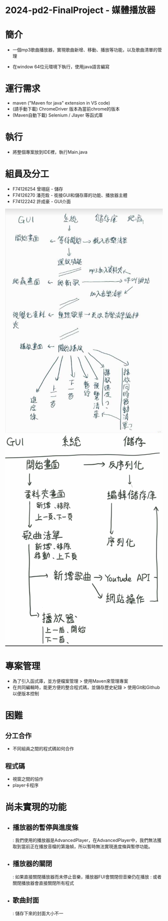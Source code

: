 # 2024-pd2-FinalProject - 媒體播放器

# 簡介
- 一個mp3歌曲播放器，實現歌曲新增、移動、播放等功能，以及歌曲清單的管理
  
- 在window 64位元環境下執行，使用java語言編寫
  
# 運行需求
- maven ("Maven for java" extension in VS code)
- (請手動下載) ChromeDriver 版本為當前chrome的版本
- (Maven自動下載) Selenium / Jlayer 等函式庫

# 執行
- 將整個專案放到IDE裡，執行Main.java
  
# 組員及分工
- F74126254 曾翊庭 - 儲存
- F74126270 潘亮銓 - 銜接GUI和儲存庫的功能、播放器主體
- F74122242 許成豪 - GUI介面

![image](https://github.com/penguiney/2024-pd2-FinalProject/blob/f325e4843a7cff0ce86fc1f0e6423c0758ae296c/picture/finalproject%E5%88%9D%E5%A7%8B%E5%88%86%E5%B7%A5.png)
![image](https://github.com/penguiney/2024-pd2-FinalProject/blob/d7cde1b5764f7c747068c975a939d667fa7be957/picture/finalproject%E6%9C%80%E7%B5%82%E5%88%86%E5%B7%A5.jpg)

# 專案管理
- 為了引入函式庫，並方便檔案管理 > 使用Maven來管理專案
- 在共同編輯時，能更方便的整合程式碼，並儲存歷史紀錄 > 使用Git和Github以便版本控制

# 困難
## 分工合作
- 不同組員之間的程式碼如何合作

## 程式碼
- 視窗之間的協作
- player卡程序

# 尚未實現的功能
- ## 播放器的暫停與進度條
  : 我們使用的播放器是AdvancedPlayer，在AdvancedPlayer中，我們無法獲取到當前正在播放音檔的第幾幀，所以暫時無法實現進度條與暫停功能。
- ## 播放器的關閉
  : 如果直接關閉播放器而未停止音樂，播放器FUI會關閉但音樂仍在播放
  : 或者關閉播放器會直接關閉所有程式
- ## 歌曲封面
  : 儲存下來的封面大小不一
